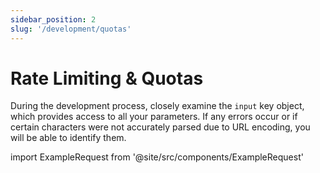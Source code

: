 ```yaml
---
sidebar_position: 2
slug: '/development/quotas'
---
```


# Rate Limiting & Quotas

During the development process, closely examine the `input` key object, which provides access to all your parameters. If any errors occur or if certain characters were not accurately parsed due to URL encoding, you will be able to identify them.

import ExampleRequest from '@site/src/components/ExampleRequest'

<ExampleRequest url="https://apitube.io/v1/news/articles?limit=2&title=Elon Musk&export_format=json"></ExampleRequest>
